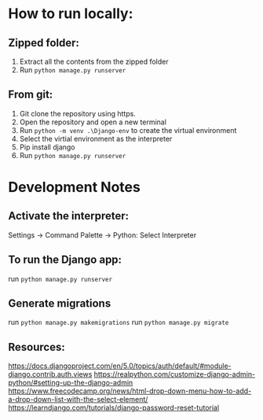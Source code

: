 
# How to run locally:
## Zipped folder: 
1. Extract all the contents from the zipped folder
2. Run `python manage.py runserver`


## From git:
1. Git clone the repository using https.
2. Open the repository and open a new terminal
3. Run `python -m venv .\Django-env` to create the virtual environment
4. Select the virtial environment as the interpreter
5. Pip install django
6. Run `python manage.py runserver`




# Development Notes
## Activate the interpreter:
Settings -> Command Palette -> Python: Select Interpreter

## To run the Django app:
run `python manage.py runserver`

## Generate migrations
run `python manage.py makemigrations`
run `python manage.py migrate`

## Resources:
https://docs.djangoproject.com/en/5.0/topics/auth/default/#module-django.contrib.auth.views
https://realpython.com/customize-django-admin-python/#setting-up-the-django-admin 
https://www.freecodecamp.org/news/html-drop-down-menu-how-to-add-a-drop-down-list-with-the-select-element/
https://learndjango.com/tutorials/django-password-reset-tutorial

